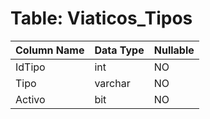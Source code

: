 # Table: Viaticos_Tipos

| Column Name | Data Type | Nullable |
|-------------|-----------|----------|
| IdTipo | int | NO |
| Tipo | varchar | NO |
| Activo | bit | NO |
